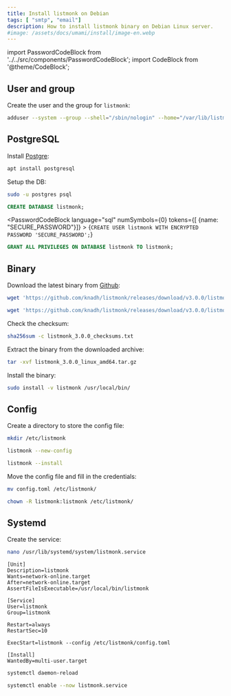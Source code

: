 ```yaml
---
title: Install listmonk on Debian
tags: [ "smtp", "email"]
description: How to install listmonk binary on Debian Linux server.
#image: /assets/docs/umami/install/image-en.webp
---
```


import PasswordCodeBlock from '../../src/components/PasswordCodeBlock';
import CodeBlock from '@theme/CodeBlock';

## User and group

Create the user and the group for `listmonk`:

```bash
adduser --system --group --shell="/sbin/nologin" --home="/var/lib/listmonk" listmonk
```

## PostgreSQL

Install [Postgre](../postgresql/setup.md):

```bash
apt install postgresql
```

Setup the DB:

```bash
sudo -u postgres psql
```

```sql
CREATE DATABASE listmonk;
```

<PasswordCodeBlock  language="sql" numSymbols={0} tokens={[ {name: "SECURE_PASSWORD"}]} >
{`CREATE USER listmonk WITH ENCRYPTED PASSWORD 'SECURE_PASSWORD';`}
</PasswordCodeBlock>

```sql
GRANT ALL PRIVILEGES ON DATABASE listmonk TO listmonk;
```

## Binary

Download the latest binary from [Github](https://github.com/knadh/listmonk/releases/latest):

```bash
wget 'https://github.com/knadh/listmonk/releases/download/v3.0.0/listmonk_3.0.0_checksums.txt'
```

```bash
wget 'https://github.com/knadh/listmonk/releases/download/v3.0.0/listmonk_3.0.0_linux_amd64.tar.gz'
```

Check the checksum:

```bash
sha256sum -c listmonk_3.0.0_checksums.txt
```

Extract the binary from the downloaded archive:

```bash
tar -xvf listmonk_3.0.0_linux_amd64.tar.gz
```

Install the binary:

```bash
sudo install -v listmonk /usr/local/bin/
```

## Config

Create a directory to store the config file:

```bash
mkdir /etc/listmonk
```

```bash
listmonk --new-config
```

```bash
listmonk --install
```

Move the config file and fill in the credentials:

```bash
mv config.toml /etc/listmonk/
```

```bash
chown -R listmonk:listmonk /etc/listmonk/
```


## Systemd

Create the service:

```bash
nano /usr/lib/systemd/system/listmonk.service
```

```Systemd
[Unit]
Description=listmonk
Wants=network-online.target
After=network-online.target
AssertFileIsExecutable=/usr/local/bin/listmonk

[Service]
User=listmonk
Group=listmonk

Restart=always
RestartSec=10

ExecStart=listmonk --config /etc/listmonk/config.toml

[Install]
WantedBy=multi-user.target
```

```bash
systemctl daemon-reload
```

```bash
systemctl enable --now listmonk.service
```